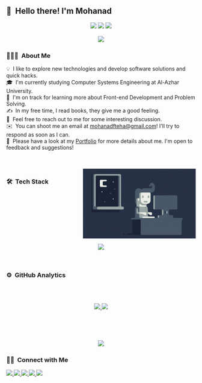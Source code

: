 

## 👋 &nbsp;Hello there! I'm Mohanad


<div align="center">
  <img src="https://img.shields.io/github/watchers/mohanadft/mohanadft.svg" />
  <img src="https://img.shields.io/github/stars/mohanadft/mohanadft.svg" />
  <img src="https://img.shields.io/github/followers/mohanadft.svg?style=social&label=Follow&maxAge=2592000" />
  <br />
  <br />
  <img src="https://github-profile-trophy.vercel.app/?username=mohanadft&ryo-ma&theme=onedark" />
</div>  

### 👨🏻‍💻 &nbsp;About Me

💡 &nbsp;I like to explore new technologies and develop software solutions and quick hacks.\
🎓 &nbsp;I'm currently studying Computer Systems Engineering at Al-Azhar University.\
🌱 &nbsp;I'm on track for learning more about Front-end Development and Problem Solving.\
✍️ &nbsp;In my free time, I read books, they give me a good feeling.\
💬 &nbsp;Feel free to reach out to me for some interesting discussion.\
✉️ &nbsp;You can shoot me an email at mohanadfteha@gmail.com! I'll try to respond as soon as I can.\
📄 &nbsp;Please have a look at my [Portfolio](https://mohanadft.github.io/Mohanad-Portfolio) for more details about me. I'm open to feedback and suggestions!

<br />
<br />

<img alt="Night Coding" src="https://raw.githubusercontent.com/AVS1508/AVS1508/master/assets/Night-Coding.gif" align="right"/>

### 🛠 &nbsp;Tech Stack

<br /><br /><br /><br /><br /><br /><br />

<p align="center">
  <img src="https://skillicons.dev/icons?i=js,html,css,ts,webpack,react,sass,java,c,git,github,markdown,python,redux,nextjs" />
</p>

<br />

### ⚙️ &nbsp;GitHub Analytics

<br />
<br />

<p align="center">
  <a href="https://github.com/mohanadft">
    <img height="220m" src="https://github-readme-stats-eight-theta.vercel.app/api?username=mohanadft&show_icons=true&theme=algolia&include_all_commits=true&count_private=true" />
  </a>
      <a>
       <img height="220m" src="https://github-readme-stats-eight-theta.vercel.app/api/top-langs/?username=mohanadft&layout=compact&langs_count=8&theme=algolia"/>
    </a>
</p>

<br />
<br />
<br />

<p align="center">
  <img src="https://www.codewars.com/users/mohanadft/badges/small" />
  </p>

### 🤝🏻 &nbsp;Connect with Me

<div>
    <a href="https://t.me/mohanadft">
      <img src="https://img.shields.io/badge/Telegram-2CA5E0?style=for-the-badge&logo=telegram&logoColor=white" />
    </a>
    <a href="https://wa.me/9727837283">
      <img src="https://img.shields.io/badge/WhatsApp-25D366?style=for-the-badge&logo=whatsapp&logoColor=white" />
    </a>
    <a href="https://github.com/mohanadft">
      <img src="https://img.shields.io/badge/GitHub-100000?style=for-the-badge&logo=github&logoColor=white" />
    </a>
    <a href="https://www.linkedin.com/in/mohanad-fteha/">
      <img src="https://img.shields.io/badge/LinkedIn-0077B5?style=for-the-badge&logo=linkedin&logoColor=white" />
    </a>
    <a href="https://www.facebook.com/mohaned.fteha.7/">
      <img src="https://img.shields.io/badge/Facebook-1877F2?style=for-the-badge&logo=facebook&logoColor=white" />
    </a>
</div>
